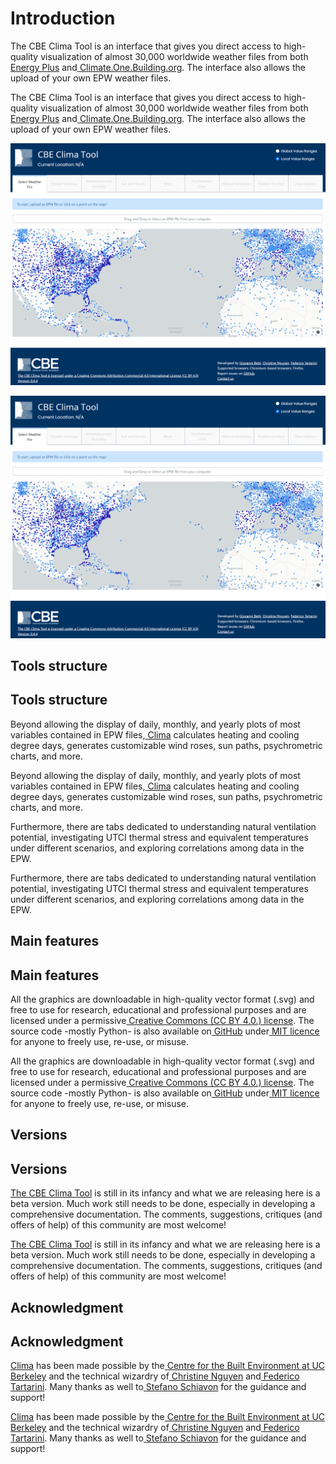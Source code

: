 # Introduction

The CBE Clima Tool is an interface that gives you direct access to high-quality visualization of almost 30,000 worldwide weather files from both[ Energy Plus](https://energyplus.net/weather) and[ Climate.One.Building.org](http://climate.onebuilding.org/). The interface also allows the upload of your own EPW weather files.

The CBE Clima Tool is an interface that gives you direct access to high-quality visualization of almost 30,000 worldwide weather files from both[ Energy Plus](https://energyplus.net/weather) and[ Climate.One.Building.org](http://climate.onebuilding.org/). The interface also allows the upload of your own EPW weather files.

![CBE Clima home page](.gitbook/assets/clima-home.png)

![CBE Clima home page](.gitbook/assets/clima-home.png)

## Tools structure

## Tools structure

Beyond allowing the display of daily, monthly, and yearly plots of most variables contained in EPW files,[ Clima](https://clima.cbe.berkeley.edu/) calculates heating and cooling degree days, generates customizable wind roses, sun paths, psychrometric charts, and more.

Beyond allowing the display of daily, monthly, and yearly plots of most variables contained in EPW files,[ Clima](https://clima.cbe.berkeley.edu/) calculates heating and cooling degree days, generates customizable wind roses, sun paths, psychrometric charts, and more.

Furthermore, there are tabs dedicated to understanding natural ventilation potential, investigating UTCI thermal stress and equivalent temperatures under different scenarios, and exploring correlations among data in the EPW.

Furthermore, there are tabs dedicated to understanding natural ventilation potential, investigating UTCI thermal stress and equivalent temperatures under different scenarios, and exploring correlations among data in the EPW.

## Main features

## Main features

All the graphics are downloadable in high-quality vector format \(.svg\) and free to use for research, educational and professional purposes and are licensed under a permissive[ Creative Commons \(CC BY 4.0.\) license](https://creativecommons.org/licenses/by/4.0/). The source code -mostly Python- is also available on[ GitHub](https://github.com/CenterForTheBuiltEnvironment/clima) under[ MIT licence](https://github.com/CenterForTheBuiltEnvironment/clima/blob/main/LICENSE) for anyone to freely use, re-use, or misuse.

All the graphics are downloadable in high-quality vector format \(.svg\) and free to use for research, educational and professional purposes and are licensed under a permissive[ Creative Commons \(CC BY 4.0.\) license](https://creativecommons.org/licenses/by/4.0/). The source code -mostly Python- is also available on[ GitHub](https://github.com/CenterForTheBuiltEnvironment/clima) under[ MIT licence](https://github.com/CenterForTheBuiltEnvironment/clima/blob/main/LICENSE) for anyone to freely use, re-use, or misuse.

## Versions

## Versions

[The CBE Clima Tool](https://clima.cbe.berkeley.edu/) is still in its infancy and what we are releasing here is a beta version. Much work still needs to be done, especially in developing a comprehensive documentation. The comments, suggestions, critiques \(and offers of help\) of this community are most welcome!

[The CBE Clima Tool](https://clima.cbe.berkeley.edu/) is still in its infancy and what we are releasing here is a beta version. Much work still needs to be done, especially in developing a comprehensive documentation. The comments, suggestions, critiques \(and offers of help\) of this community are most welcome!

## Acknowledgment

## Acknowledgment

[Clima](https://clima.cbe.berkeley.edu/) has been made possible by the[ Centre for the Built Environment at UC Berkeley](https://cbe.berkeley.edu/) and the technical wizardry of[ Christine Nguyen](https://chrlng.github.io/) and[ Federico Tartarini](https://www.linkedin.com/in/federico-tartarini-3991995b/). Many thanks as well to[ Stefano Schiavon](https://ced.berkeley.edu/ced/faculty-staff/stefano-schiavon) for the guidance and support!

[Clima](https://clima.cbe.berkeley.edu/) has been made possible by the[ Centre for the Built Environment at UC Berkeley](https://cbe.berkeley.edu/) and the technical wizardry of[ Christine Nguyen](https://chrlng.github.io/) and[ Federico Tartarini](https://www.linkedin.com/in/federico-tartarini-3991995b/). Many thanks as well to[ Stefano Schiavon](https://ced.berkeley.edu/ced/faculty-staff/stefano-schiavon) for the guidance and support!


